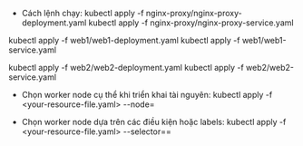 - Cách lệnh chạy:
kubectl apply -f nginx-proxy/nginx-proxy-deployment.yaml
kubectl apply -f nginx-proxy/nginx-proxy-service.yaml

kubectl apply -f web1/web1-deployment.yaml
kubectl apply -f web1/web1-service.yaml

kubectl apply -f web2/web2-deployment.yaml
kubectl apply -f web2/web2-service.yaml

- Chọn worker node cụ thể khi triển khai tài nguyên:
kubectl apply -f <your-resource-file.yaml> --node=<node-name>

- Chọn worker node dựa trên các điều kiện hoặc labels:
kubectl apply -f <your-resource-file.yaml> --selector=<label-key>=<label-value>

